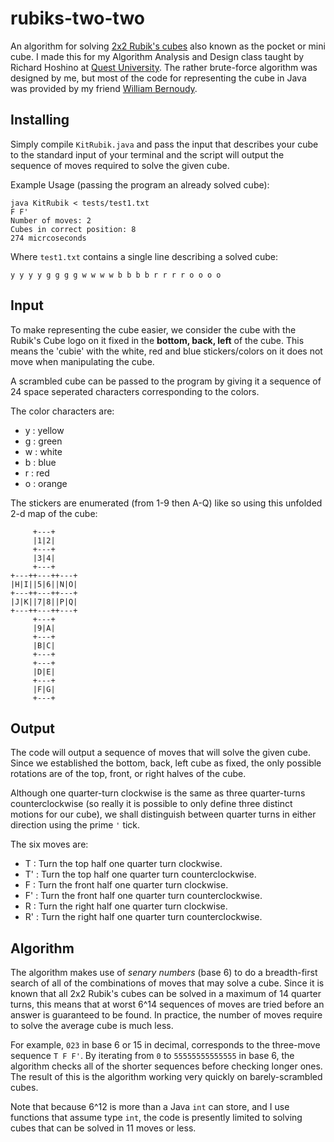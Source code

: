 # rubiks-two-two
An algorithm for solving [2x2 Rubik's cubes][rubiks] also known as the pocket or mini cube. I made this for my Algorithm Analysis and Design class taught by Richard Hoshino at [Quest University][quest]. The rather brute-force algorithm was designed by me, but most of the code for representing the cube in Java was provided by my friend [William Bernoudy][will].

## Installing
Simply compile `KitRubik.java` and pass the input that describes your cube to the standard input of your terminal and the script will output the sequence of moves required to solve the given cube.

Example Usage (passing the program an already solved cube):

```
java KitRubik < tests/test1.txt 
F F' 
Number of moves: 2
Cubes in correct position: 8
274 micrcoseconds
```

Where `test1.txt` contains a single line describing a solved cube:
```
y y y y g g g g w w w w b b b b r r r r o o o o
```

## Input
To make representing the cube easier,  we consider the cube with the Rubik's Cube logo on it fixed in the **bottom, back, left** of the cube. This means the 'cubie' with the white, red and blue stickers/colors on it does not move when manipulating the cube.

A scrambled cube can be passed to the program by giving it a sequence of 24 space seperated characters corresponding to the colors. 

The color characters are:

- y : yellow
- g : green
- w : white
- b : blue
- r : red
- o : orange

The stickers are enumerated (from 1-9 then A-Q) like so using this unfolded 2-d map of the cube:
```
     +---+
     |1|2|
     +---+
     |3|4|
     +---+
+---++---++---+
|H|I||5|6||N|O|
+---++---++---+
|J|K||7|8||P|Q|
+---++---++---+
     +---+
     |9|A|
     +---+
     |B|C|
     +---+
     +---+
     |D|E|
     +---+
     |F|G|
     +---+
```

## Output
The code will output a sequence of moves that will solve the given cube. Since we established the bottom, back, left cube as fixed, the only possible rotations are of the top, front, or right halves of the cube.

Although one quarter-turn clockwise is the same as three quarter-turns counterclockwise (so really it is possible to only define three distinct motions for our cube), we shall distinguish between quarter turns in either direction using the prime `'` tick.

The six moves are:

- T : Turn the top half one quarter turn clockwise.
- T' : Turn the top half one quarter turn counterclockwise.
- F : Turn the front half one quarter turn clockwise.
- F' : Turn the front half one quarter turn counterclockwise.
- R : Turn the right half one quarter turn clockwise.
- R' : Turn the right half one quarter turn counterclockwise.

## Algorithm

The algorithm makes use of *senary numbers* (base 6) to do a breadth-first search of all of the combinations of moves that may solve a cube.  Since it is known that all 2x2 Rubik's cubes can be solved in a maximum of 14 quarter turns, this means that at worst 6^14 sequences of moves are tried before an answer is guaranteed to be found. In practice, the number of moves require to solve the average cube is much less.


For example, `023` in base 6 or 15 in decimal, corresponds to the three-move sequence `T F F'`. By iterating from `0` to `55555555555555` in base 6, the algorithm checks all of the shorter sequences before checking longer ones. The result of this is the algorithm working very quickly on barely-scrambled cubes.

Note that because 6^12 is more than a Java `int` can store, and I use functions that assume type `int`, the code is presently limited to solving cubes that can be solved in 11 moves or less.

[rubiks]:https://www.rubiks.com/store/cubes/rubiks-2x2
[quest]:www.questu.ca
[will]:https://www.williambernoudy.com/
